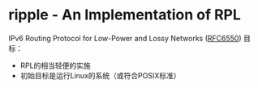 # ripple - An Implementation of RPL

IPv6 Routing Protocol for Low-Power and Lossy Networks ([RFC6550](https://tools.ietf.org/html/rfc6550))
目标：
   -  RPL的相当轻便的实施
   - 初始目标是运行Linux的系统（或符合POSIX标准）
